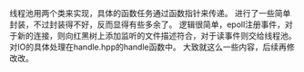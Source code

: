 线程池用两个类来实现，具体的函数任务通过函数指针来传递。
进行了一些简单封装，不过封装得不好，反而显得有些多余了。
逻辑很简单，epoll注册事件，对于新的连接，则向红黑树上添加监听的文件描述符合，对于读事件则交给线程池。
对IO的具体处理在handle.hpp的handle函数中。
大致就这么一些内容，后续再修改改。
